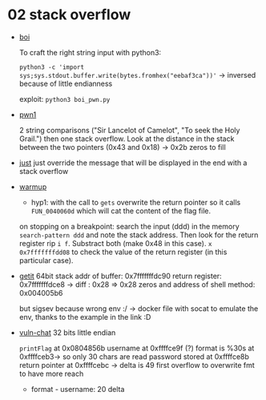 # 02 stack overflow

* [boi](https://github.com/EmpireCTF/empirectf/blob/master/writeups/2018-09-14-CSAW-CTF-Quals/files/boi)

    To craft the right string input with python3:

    `python3 -c 'import sys;sys.stdout.buffer.write(bytes.fromhex("eebaf3ca"))'` -> inversed because of little endianness

    exploit: `python3 boi_pwn.py`

* [pwn1](https://github.com/zst-ctf/tamuctf-2019-writeups/blob/master/Solved/Pwn1/pwn1)

    2 string comparisons ("Sir Lancelot of Camelot", "To seek the Holy Grail.") then one stack overflow.
    Look at the distance in the stack between the two pointers (0x43 and 0x18) -> 0x2b zeros to fill

* [just](https://teamrocketist.github.io/2017/09/04/Pwn-Tokyo-Westerns-CTF-3rd-2017-Just-do-it/)
    just override the message that will be displayed in the end with a stack overflow

* [warmup](https://github.com/ctfs/write-ups-2016/blob/master/csaw-ctf-2016-quals/pwn/warmup-50/warmup)
    * hyp1: with the call to `gets` overwrite the return pointer so it calls `FUN_0040060d` which will cat the content of the flag file.

    on stopping on a breakpoint: search the input (ddd) in the memory `search-pattern ddd` and note the stack address. Then look for the return register rip `i f`. Substract both (make 0x48 in this case). `x 0x7fffffffdd08` to check the value of the return register (in this particular case).

* [getit](https://github.com/osirislab/CSAW-CTF-2018-Quals/tree/master/pwn/get_it%3F)
    64bit
    stack addr of buffer: 0x7fffffffdc90
    return register: 0x7fffffffdce8
    -> diff : 0x28
    => 0x28 zeros and address of shell method: 0x004005b6

    but sigsev because wrong env :/ -> docker file with socat to emulate the env, thanks to the example in the link :D

* [vuln-chat](https://github.com/j3rrry/Writeups/blob/master/CTF/2017/TU/Pwn/vuln%20chat/vuln-chat)
    32 bits
    little endian

    `printFlag` at 0x0804856b
    username at 0xffffce9f (?)
    format is %30s at 0xffffceb3-> so only 30 chars are read
    password stored at 0xffffce8b
    return pointer at 0xffffcebc
        -> delta is 49
    first overflow to overwrite fmt to have more reach
    - format - username: 20 delta